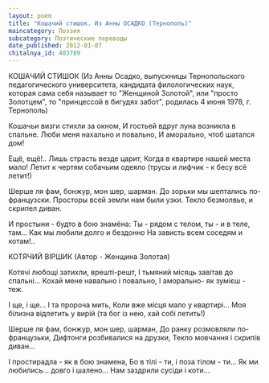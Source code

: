 ```yaml
---
layout: poem
title: "Кошачий стишок. Из Анны ОСАДКО (Тернополь)"
maincategory: Поэзия
subcategory: Поэтические переводы
date_published: 2012-01-07
chitalnya_id: 483789
---
```




КОШАЧИЙ СТИШОК
(Из Анны Осадко, выпускницы
Тернопольского педагогического
университета, кандидата филологических наук, 
которая сама себя называет то "Женщиной Золотой",
или "просто Золотцем", то "принцессой в бигудях забот",
родилась 4 июня 1978, г. Тернополь)

Кошачьи визги стихли за окном,
И гостьей вдруг луна возникла в спальне.
Люби меня нахально и повально,
И аморально, чтоб шатался дом!

Ещё, ещё!.. Лишь страсть везде царит,
Когда в квартире нашей места мало!
Летит к чертям собачьим одеяло
(трусы и лифчик - к бесу всё летит!)

Шерше ля фам, бонжур, мон шер, шарман.
До зорьки мы шептались по-французски.
Просторы всей земли нам были узки.
Текло безмолвье, и скрипел диван.

И простыни - будто в бою знамёна:
Ты - рядом с телом, ты - и в теле, там...
Как мы любили долго и бездонно
На зависть всем соседям и котам!..

КОТЯЧИЙ ВІРШИК
(Автор - Женщина Золотая)

Котячі любощі затихли, врешті-решт,
І тьмяний місяць завітав до спальні...
Кохай мене навально і повально,
І аморально- як зумієш - теж.

І ще, і ще... І та пророча мить,
Коли вже місця мало у квартирі...
Моя білизна відлетить у вирій
(та бог із нею, хай собі летить!)

Шерше ля фам, бонжур, мон шер, шарман,
До ранку розмовляли по-французьки,
Дифтонги розбивалися на друзки,
Текло мовчання і скрипів диван...

І простирадла - як в бою знамена,
Бо в тілі - ти, і поза тілом - ти...
Як ми любились... довго і шалено...
Нам заздрили сусіди і коти...






